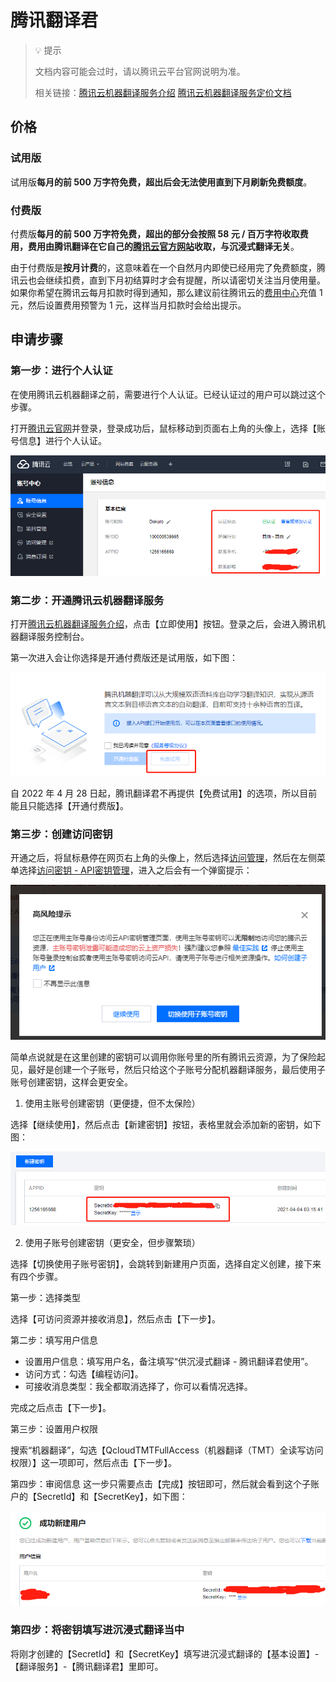 
# 腾讯翻译君

> 💡 提示 
> 
> 文档内容可能会过时，请以腾讯云平台官网说明为准。
> 
> 相关链接：[腾讯云机器翻译服务介绍](https://cloud.tencent.com/product/tmt) [腾讯云机器翻译服务定价文档](https://cloud.tencent.com/document/product/551/35017)

## 价格

### 试用版

试用版**每月的前 500 万字符免费，超出后会无法使用直到下月刷新免费额度**。

### 付费版

付费版**每月的前 500 万字符免费，超出的部分会按照 58 元 / 百万字符收取费用，费用由腾讯翻译在它自己的[腾讯云官方网站](https://cloud.tencent.com/product/tmt)收取，与沉浸式翻译无关**。

由于付费版是**按月计费**的，这意味着在一个自然月内即使已经用完了免费额度，腾讯云也会继续扣费，直到下月初结算时才会有提醒，所以请密切关注当月使用量。如果你希望在腾讯云每月扣款时得到通知，那么建议前往腾讯云的[费用中心](https://console.cloud.tencent.com/expense/overview)充值 1 元，然后设置费用预警为 1 元，这样当月扣款时会给出提示。

## 申请步骤

### 第一步：进行个人认证

在使用腾讯云机器翻译之前，需要进行个人认证。已经认证过的用户可以跳过这个步骤。

打开[腾讯云官网](https://cloud.tencent.com/)并登录，登录成功后，鼠标移动到页面右上角的头像上，选择【账号信息】进行个人认证。

![](./assets/tencent-1.png "tencent-1")

### 第二步：开通腾讯云机器翻译服务

打开[腾讯云机器翻译服务介绍](https://cloud.tencent.com/product/tmt)，点击【立即使用】按钮。登录之后，会进入腾讯机器翻译服务控制台。

第一次进入会让你选择是开通付费版还是试用版，如下图：

![](./assets/tencent-2.png "tencent-2")

自 2022 年 4 月 28 日起，腾讯翻译君不再提供【免费试用】的选项，所以目前能且只能选择【开通付费版】。

### 第三步：创建访问密钥

开通之后，将鼠标悬停在网页右上角的头像上，然后选择[访问管理](https://console.cloud.tencent.com/cam/overview)，然后在左侧菜单选择[访问密钥 - API密钥管理](https://console.cloud.tencent.com/cam/capi)，进入之后会有一个弹窗提示：

![](./assets/tencent-3.png "tencent-3")

简单点说就是在这里创建的密钥可以调用你账号里的所有腾讯云资源，为了保险起见，最好是创建一个子账号，然后只给这个子账号分配机器翻译服务，最后使用子账号创建密钥，这样会更安全。

1. 使用主账号创建密钥（更便捷，但不太保险）
   
选择【继续使用】，然后点击【新建密钥】按钮，表格里就会添加新的密钥，如下图：

![](./assets/tencent-4.png "tencent-4")


2. 使用子账号创建密钥（更安全，但步骤繁琐）
   
选择【切换使用子账号密钥】，会跳转到新建用户页面，选择自定义创建，接下来有四个步骤。

第一步：选择类型
    
选择【可访问资源并接收消息】，然后点击【下一步】。

第二步：填写用户信息

- 设置用户信息：填写用户名，备注填写“供沉浸式翻译 - 腾讯翻译君使用”。
- 访问方式：勾选【编程访问】。
- 可接收消息类型：我全都取消选择了，你可以看情况选择。

完成之后点击【下一步】。

第三步：设置用户权限
    
搜索“机器翻译”，勾选【QcloudTMTFullAccess（机器翻译（TMT）全读写访问权限）】这一项即可，然后点击【下一步】。

第四步：审阅信息
这一步只需要点击【完成】按钮即可，然后就会看到这个子账户的【SecretId】和【SecretKey】，如下图：

![](./assets/tencent-5.png "tencent-5")

### 第四步：将密钥填写进沉浸式翻译当中

将刚才创建的【SecretId】和【SecretKey】填写进沉浸式翻译的【基本设置】-【翻译服务】-【腾讯翻译君】里即可。

